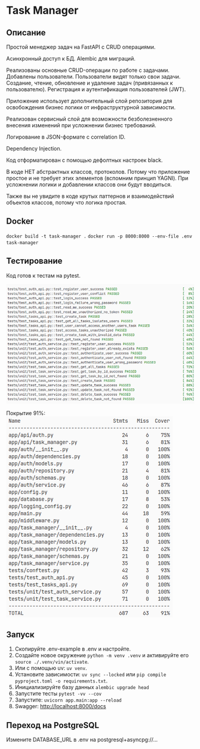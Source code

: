 # Task Manager

## Описание

Простой менеджер задач на FastAPI с CRUD операциями.

Асинхронный доступ к БД. Alembic для миграций.

Реализованы основные CRUD-операции по работе с задачами. Добавлены пользователи. Пользователи видят только свои задачи. Создание, чтение, обновление и удаление задач (привязанных к пользователю). Регистрация и аутентификация пользователей (JWT).

Приложение использует дополнительный слой репозитория для освобождения бизнес логики от инфраструктурной зависимости.

Реализован сервисный слой для возможности безболезненного внесения изменений при усложнении бизнес требований.

Логирование в JSON-формате с correlation ID.

Dependency Injection.

Код отформатирован с помощью дефолтных настроек black.

В коде НЕТ абстрактных классов, протоколов. Потому что приложение простое и не требует этих элементов (вспомним принцип YAGNI). При усложнении логики и добавлении классов они будут вводиться.

Также вы не увидите в коде крутых паттернов и взаимодействий объектов классов, потому что логика простая.

## Docker

`docker build -t task-manager .`
`docker run -p 8000:8000 --env-file .env task-manager`

## Тестирование

Код готов к тестам на pytest.

![pytest](doc/pytest.png)

Покрытие 91%:
![pytest-cov](doc/pytest-cov.png)


## Запуск

1. Скопируйте .env-example в .env и настройте.
2. Создайте новое окружение `python -m venv .venv` и активируйте его `source ./.venv/vin/activate`.
3. Или с помощью uv: `uv venv`.
4. Установите зависимости: `uv sync --locked` или `pip compile pyproject.toml -o requirements.txt`.
5. Инициализируйте базу данных `alembic upgrade head`
6. Запустите тесты `pytest -vv --cov`
7. Запустите: `uvicorn app.main:app --reload`
8. Swagger: <http://localhost:8000/docs>

## Переход на PostgreSQL

Измените DATABASE_URL в .env на postgresql+asyncpg://...
